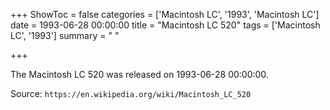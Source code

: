 +++
ShowToc = false
categories = ['Macintosh LC', '1993', 'Macintosh LC']
date = 1993-06-28 00:00:00
title = "Macintosh LC 520"
tags = ['Macintosh LC', '1993']
summary = " "

+++

The Macintosh LC 520 was released on 1993-06-28 00:00:00.

Source: `https://en.wikipedia.org/wiki/Macintosh_LC_520`
